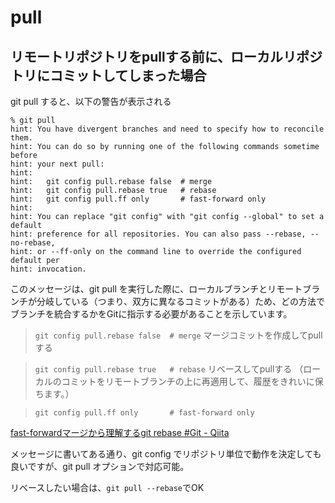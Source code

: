 # pull

## リモートリポジトリをpullする前に、ローカルリポジトリにコミットしてしまった場合
git pull すると、以下の警告が表示される

```
% git pull
hint: You have divergent branches and need to specify how to reconcile them.
hint: You can do so by running one of the following commands sometime before
hint: your next pull:
hint: 
hint:   git config pull.rebase false  # merge
hint:   git config pull.rebase true   # rebase
hint:   git config pull.ff only       # fast-forward only
hint: 
hint: You can replace "git config" with "git config --global" to set a default
hint: preference for all repositories. You can also pass --rebase, --no-rebase,
hint: or --ff-only on the command line to override the configured default per
hint: invocation.
```

このメッセージは、git pull を実行した際に、ローカルブランチとリモートブランチが分岐している（つまり、双方に異なるコミットがある）ため、どの方法でブランチを統合するかをGitに指示する必要があることを示しています。

> `git config pull.rebase false  # merge`
マージコミットを作成してpullする

> `git config pull.rebase true   # rebase`
リベースしてpullする
（ローカルのコミットをリモートブランチの上に再適用して、履歴をきれいに保ちます。）

> `git config pull.ff only       # fast-forward only`

[fast-forwardマージから理解するgit rebase #Git - Qiita](https://qiita.com/vsanna/items/451b42f886c599a16a55)


メッセージに書いてある通り、git config でリポジトリ単位で動作を決定しても良いですが、git pull オプションで対応可能。

リベースしたい場合は、`git pull --rebase`でOK